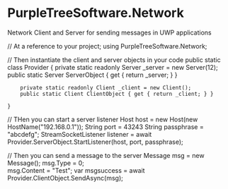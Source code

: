 # PurpleTreeSoftware.Network
Network Client and Server for sending messages in UWP applications


// At a reference to your project;
using PurpleTreeSoftware.Network;


// Then instantiate the client and server objects in your code
 public static class Provider
    {
        private static readonly Server _server = new Server(12);
        public static Server ServerObject { get { return _server; } }

        private static readonly Client _client = new Client();
        public static Client ClientObject { get { return _client; } }      

    }


// THen you can start a server listener
   Host host = new Host(new HostName("192.168.0.1"));
   String port = 43243
   String passphrase = "abcdefg";
   StreamSocketListener listener = await Provider.ServerObject.StartListener(host, port, passphrase);
   
// Then you can send a message to the server
   Message msg = new Message();
   msg.Type = 0;  
   msg.Content = "Test";
   var msgsuccess = await Provider.ClientObject.SendAsync(msg);



